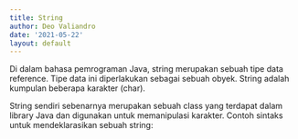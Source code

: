 ```yaml
---
title: String
author: Deo Valiandro
date: '2021-05-22'
layout: default
---
```


Di dalam bahasa pemrograman Java, string merupakan sebuah tipe data reference.
Tipe data ini diperlakukan sebagai sebuah obyek. String adalah kumpulan beberapa
karakter (char).

String sendiri sebenarnya merupakan sebuah class yang terdapat
dalam library Java dan digunakan untuk memanipulasi karakter. Contoh sintaks
untuk mendeklarasikan sebuah string: